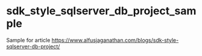 # sdk_style_sqlserver_db_project_sample
Sample for article https://www.alfusjaganathan.com/blogs/sdk-style-sqlserver-db-project/
